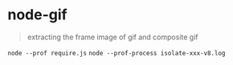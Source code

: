# node-gif
> extracting the frame image of gif and composite gif

`node --prof require.js`
`node --prof-process isolate-xxx-v8.log`
